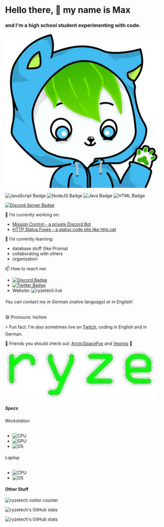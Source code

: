 # Hello there, 👋 my name is Max

### and I'm a high school student experimenting with code.

![my fursona](https://github.com/ryzetech/ryzetech/blob/main/RyzeFoxSmoll.png)

![JavaScript Badge](https://img.shields.io/badge/JavaScript-323330?style=for-the-badge&logo=javascript&logoColor=F7DF1E)
![NodeJS Badge](https://img.shields.io/badge/Node.js-43853D?style=for-the-badge&logo=node.js&logoColor=white)
![Java Badge](https://img.shields.io/badge/Java-ED8B00?style=for-the-badge&logo=java&logoColor=white)
![HTML Badge](https://img.shields.io/badge/HTML5-E34F26?style=for-the-badge&logo=html5&logoColor=white)

[![Discord Server Badge](https://img.shields.io/discord/863684433693245500?label=Join%20my%20Connunty%20Discord%21&logo=Discord&logoColor=white&style=for-the-badge)](https://discord.gg/PFwzfQK6RW)


🔭 I’m currently working on:
- [Mission Control - a private Discord Bot](https://github.com/ryzetech/Mission-Control)
- [HTTP Status Foxes - a status code site like http.cat](https://httpfox.ryzetech.live/)

🌱 I’m currently learning:
- database stuff (like Prisma)
- collaborating with others
- organization

📫 How to reach me:
- [![Discord Badge](https://img.shields.io/badge/Twitter-1DA1F2?style=for-the-badge&logo=twitter&logoColor=white)](https://profile.ryzetech.live/)
- [![Twitter Badge](https://img.shields.io/badge/Twitter-1DA1F2?style=for-the-badge&logo=twitter&logoColor=white)](https://twitter.ryzetech.live/)
- Website: ![ryzetech.live](https://ryzetech.live/)
###### You can contact me in German (native language) or in English!

😄 Pronouns: he/him

⚡ Fun fact: I'm also sometimes live on [Twitch](https://twitch.ryzetech.live/), coding in English and in German.

🙌 Friends you should check out: [ArcticSpaceFox](https://github.com/ArcticSpaceFox) and [Veoriss](https://github.com/Veoriss) 💚

![Old ryze logo](https://github.com/ryzetech/ryzetech/blob/main/image.png)

##### Specs
###### Workstation
- ![CPU](https://img.shields.io/badge/AMD-Ryzen_5_2600-ED1C24?style=for-the-badge&logo=amd&logoColor=white)
- ![GPU](https://img.shields.io/badge/AMD-Radeon_RX_580-ED1C24?style=for-the-badge&logo=amd&logoColor=white)
- ![OS](https://img.shields.io/badge/Windows-0078D6?style=for-the-badge&logo=windows&logoColor=white)

###### Laptop
- ![CPU](https://img.shields.io/badge/Intel-Dual_Core_Potato-0071C5?style=for-the-badge&logo=intel&logoColor=white)
- ![OS](https://img.shields.io/badge/Ubuntu-E95420?style=for-the-badge&logo=ubuntu&logoColor=white)

#### Other Stuff
![ryzetech visitor counter](https://komarev.com/ghpvc/?username=ryzetech&color=green&style=flat-square&label=Profile+Boops)

![ryzetech's GitHub stats](https://github-readme-stats.vercel.app/api?username=ryzetech&show_icons=true&theme=chartreuse-dark)

![ryzetech's GitHub stats](https://github-readme-stats.vercel.app/api/top-langs/?username=ryzetech&layout=compact&theme=chartreuse-dark)

<!--
**ryzetech/ryzetech** is a ✨ _special_ ✨ repository because its `README.md` (this file) appears on your GitHub profile.

Here are some ideas to get you started:

- 🔭 I’m currently working on ...
- 🌱 I’m currently learning ...
- 👯 I’m looking to collaborate on ...
- 🤔 I’m looking for help with ...
- 💬 Ask me about ...
- 📫 How to reach me: ...
- 😄 Pronouns: ...
- ⚡ Fun fact: ...
-->
